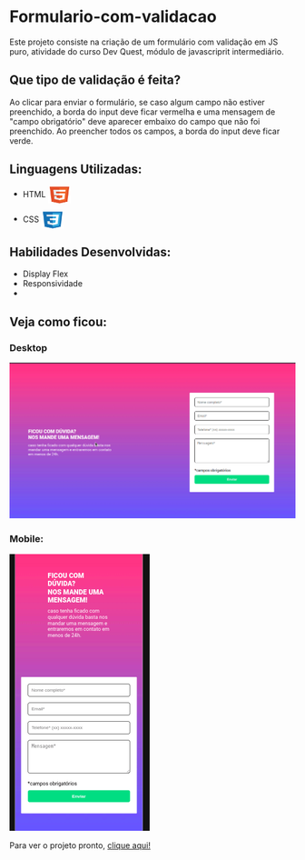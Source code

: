 # Formulario-com-validacao
Este projeto consiste na criação de um formulário com validação em JS puro, atividade do curso Dev Quest, módulo de javascriprit intermediário.

## Que tipo de validação é feita?
Ao clicar para enviar o formulário, se caso algum campo não estiver preenchido, a borda do input deve ficar vermelha e uma mensagem de "campo obrigatório" 
deve aparecer embaixo do campo que não foi preenchido.
Ao preencher todos os campos, a borda do input deve ficar verde.

## Linguagens Utilizadas:
- HTML <img align="center" alt="HTML" height="30" width="40" src="https://raw.githubusercontent.com/devicons/devicon/master/icons/html5/html5-original.svg">

- CSS  <img align="center" alt="CSS" height="30" width="40" src="https://raw.githubusercontent.com/devicons/devicon/master/icons/css3/css3-original.svg">

## Habilidades Desenvolvidas:
- Display Flex
- Responsividade
- 

## Veja como ficou:

### Desktop
 <img src="./src/images/Peek 21-06-2023 09-38.gif" alt="Video da tela em Desktop">
 
### Mobile:
  <img src="./src/images/Peek 21-06-2023 09-54.gif" alt="Video da tela mobile">

Para ver o projeto pronto, [clique aqui!](https://jessica-os.github.io/Formulario-com-validacao/)
